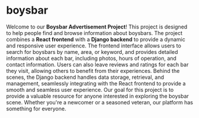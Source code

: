 # boysbar
Welcome to our **Boysbar Advertisement Project**!
This project is designed to help people find and browse information about boysbars. 
The project combines a **React frontend** with a **Django backend** to provide a dynamic and responsive user experience.
The frontend interface allows users to search for boysbars by name, area, or keyword, and provides detailed information about each bar, including photos, hours of operation, 
and contact information. 
Users can also leave reviews and ratings for each bar they visit, allowing others to benefit from their experiences.
Behind the scenes, the Django backend handles data storage, retrieval, and management, seamlessly integrating with the React frontend to provide a smooth and seamless user experience.
Our goal for this project is to provide a valuable resource for anyone interested in exploring the boysbar scene. Whether you're a newcomer or a seasoned veteran, our platform has something for everyone.

